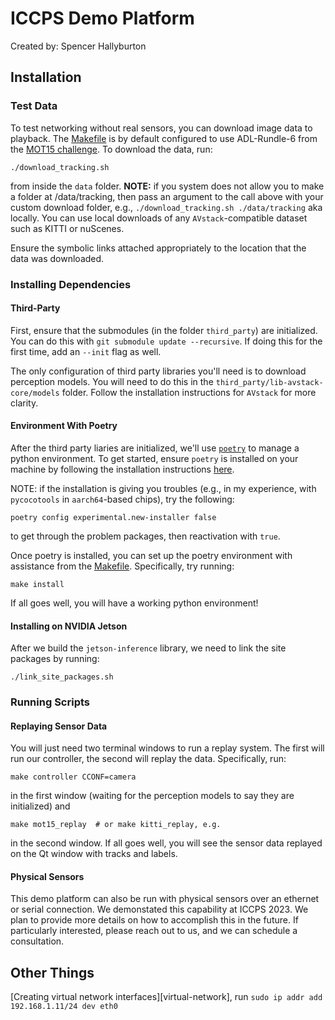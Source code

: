 # ICCPS Demo Platform

Created by: Spencer Hallyburton


## Installation

### Test Data

To test networking without real sensors, you can download image data to playback. The [Makefile][makefile] is by default configured to use ADL-Rundle-6 from the [MOT15 challenge][mot15]. To download the data, run:
```
./download_tracking.sh
```
from inside the `data` folder. **NOTE:** if you system does not allow you to make a folder at /data/tracking, then pass an argument to the call above with your custom download folder, e.g., `./download_tracking.sh ./data/tracking` aka locally. You can use local downloads of any `AVstack`-compatible dataset such as KITTI or nuScenes.

Ensure the symbolic links attached appropriately to the location that the data was downloaded.

### Installing Dependencies


#### Third-Party

First, ensure that the submodules (in the folder `third_party`) are initialized. You can do this with `git submodule update --recursive`. If doing this for the first time, add an `--init` flag as well.

The only configuration of third party libraries you'll need is to download perception models. You will need to do this in the `third_party/lib-avstack-core/models` folder. Follow the installation instructions for `AVstack` for more clarity.

#### Environment With Poetry

After the third party liaries are initialized, we'll use [`poetry`][poetry] to manage a python environment. To get started, ensure `poetry` is installed on your machine by following the installation instructions [here][poetry-docs].

NOTE: if the installation is giving you troubles (e.g., in my experience, with `pycocotools` in `aarch64`-based chips), try the following:
```
poetry config experimental.new-installer false
```
to get through the problem packages, then reactivation with `true`.

Once poetry is installed, you can set up the poetry environment with assistance from the [Makefile][makefile]. Specifically, try running:
```
make install
```
If all goes well, you will have a working python environment!

#### Installing on NVIDIA Jetson

After we build the `jetson-inference` library, we need to link the site packages by running:
```
./link_site_packages.sh
```

### Running Scripts

#### Replaying Sensor Data

You will just need two terminal windows to run a replay system. The first will run our controller, the second will replay the data. Specifically, run:

```
make controller CCONF=camera
```
in the first window (waiting for the perception models to say they are initialized) and
```
make mot15_replay  # or make kitti_replay, e.g.
```
in the second window. If all goes well, you will see the sensor data replayed on the Qt window with tracks and labels.

#### Physical Sensors

This demo platform can also be run with physical sensors over an ethernet or serial connection. We demonstated this capability at ICCPS 2023. We plan to provide more details on how to accomplish this in the future. If particularly interested, please reach out to us, and we can schedule a consultation.


## Other Things

[Creating virtual network interfaces][virtual-network], run `sudo ip addr add 192.168.1.11/24 dev eth0`

[makefile]: https://github.com/percep-tech/jumpstreet/blob/main/Makefile
[poetry]: https://github.com/python-poetry/poetry
[poetry-docs]: https://python-poetry.org/docs/
[grafana]: https://grafana.com/
[mot15]: https://motchallenge.net/data/MOT15.zip
[tmux]: https://github.com/tmux/tmux/wiki
[virutal-network]: https://ostechnix.com/how-to-assign-multiple-ip-addresses-to-single-network-card-in-linux/